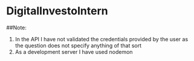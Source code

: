 # DigitalInvestoIntern

##Note:
1. In the API I have not validated the credentials provided by the user as the question does not specify anything of that sort
2. As a development server I have used nodemon
